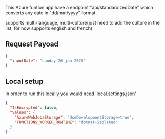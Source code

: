 This Azure funtion app have a endpoint "api/standardizedDate" which converts any date in "dd/mm/yyyy" format.

supports multi-language, multi-culture(just need to add the culture in the list, for now supports english and french)

## Request Payoad

```json
{
  "inputDate": "sunday 26 jan 2025"
}
```

## Local setup

In order to run this locally you would need 'local.settings.json'

```json
{
  "IsEncrypted": false,
  "Values": {
    "AzureWebJobsStorage": "UseDevelopmentStorage=true",
    "FUNCTIONS_WORKER_RUNTIME": "dotnet-isolated"
  }
}
```

